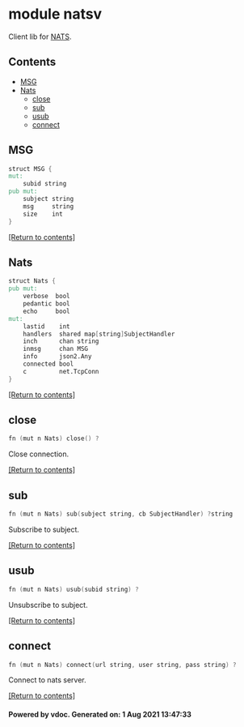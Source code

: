 # module natsv

 Client lib for [NATS](https://nats.io). 

## Contents
- [MSG](#MSG)
- [Nats](#Nats)
  - [close](#close)
  - [sub](#sub)
  - [usub](#usub)
  - [connect](#connect)

## MSG
```v
struct MSG {
mut:
	subid string
pub mut:
	subject string
	msg     string
	size    int
}
```


[[Return to contents]](#Contents)

## Nats
```v
struct Nats {
pub mut:
	verbose  bool
	pedantic bool
	echo     bool
mut:
	lastid    int
	handlers  shared map[string]SubjectHandler
	inch      chan string
	inmsg     chan MSG
	info      json2.Any
	connected bool
	c         net.TcpConn
}
```


[[Return to contents]](#Contents)

## close
```v
fn (mut n Nats) close() ?
```
 Close connection. 

[[Return to contents]](#Contents)

## sub
```v
fn (mut n Nats) sub(subject string, cb SubjectHandler) ?string
```
 Subscribe to subject. 

[[Return to contents]](#Contents)

## usub
```v
fn (mut n Nats) usub(subid string) ?
```
 Unsubscribe to subject. 

[[Return to contents]](#Contents)

## connect
```v
fn (mut n Nats) connect(url string, user string, pass string) ?
```
 Connect to nats server. 

[[Return to contents]](#Contents)

#### Powered by vdoc. Generated on: 1 Aug 2021 13:47:33
